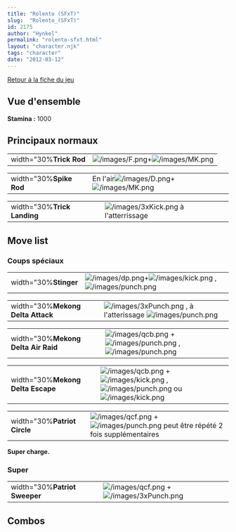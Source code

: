 ```yaml
---
title: "Rolento (SFxT)"
slug:  "Rolento_(SFxT)"
id: 2175
author: "Hynkel"
permalink: "rolento-sfxt.html"
layout: "character.njk"
tags: "character"
date: "2012-03-12"
---
```


[Retour à la fiche du jeu](Street_Fighter_x_Tekken)

## Vue d'ensemble

**Stamina :** 1000

## Principaux normaux

|                         |                                                                         |
|-------------------------|-------------------------------------------------------------------------|
| width="30%**Trick Rod** | ![](/images/F.png "/images/F.png")+![](/images/MK.png "/images/MK.png") |

|                         |                                                                                 |
|-------------------------|---------------------------------------------------------------------------------|
| width="30%**Spike Rod** | En l'air![](/images/D.png "/images/D.png")+![](/images/MK.png "/images/MK.png") |

|                             |                                                               |
|-----------------------------|---------------------------------------------------------------|
| width="30%**Trick Landing** | ![](/images/3xKick.png "/images/3xKick.png") à l'atterrissage |

## Move list

### Coups spéciaux

|                       |                                                                                                                            |
|-----------------------|----------------------------------------------------------------------------------------------------------------------------|
| width="30%**Stinger** | ![](/images/dp.png "/images/dp.png")+![](/images/kick.png "/images/kick.png") , ![](/images/punch.png "/images/punch.png") |

|                                   |                                                                                                             |
|-----------------------------------|-------------------------------------------------------------------------------------------------------------|
| width="30%**Mekong Delta Attack** | ![](/images/3xPunch.png "/images/3xPunch.png") , à l'atterissage ![](/images/punch.png "/images/punch.png") |

|                                     |                                                                                                                                  |
|-------------------------------------|----------------------------------------------------------------------------------------------------------------------------------|
| width="30%**Mekong Delta Air Raid** | ![](/images/qcb.png "/images/qcb.png") + ![](/images/punch.png "/images/punch.png") , ![](/images/punch.png "/images/punch.png") |

|                                   |                                                                                                                                                                            |
|-----------------------------------|----------------------------------------------------------------------------------------------------------------------------------------------------------------------------|
| width="30%**Mekong Delta Escape** | ![](/images/qcb.png "/images/qcb.png") + ![](/images/kick.png "/images/kick.png") , ![](/images/punch.png "/images/punch.png") ou ![](/images/kick.png "/images/kick.png") |

|                              |                                                                                                                             |
|------------------------------|-----------------------------------------------------------------------------------------------------------------------------|
| width="30%**Patriot Circle** | ![](/images/qcf.png "/images/qcf.png") + ![](/images/punch.png "/images/punch.png") peut être répété 2 fois supplémentaires |

**Super charge.**

### Super

|                               |                                                                                         |
|-------------------------------|-----------------------------------------------------------------------------------------|
| width="30%**Patriot Sweeper** | ![](/images/qcf.png "/images/qcf.png") + ![](/images/3xPunch.png "/images/3xPunch.png") |

## Combos
